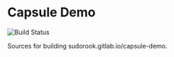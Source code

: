 # Capsule Demo

![Build Status](https://gitlab.com/sudorook/capsule-demo/badges/master/build.svg)

Sources for building sudorook.gitlab.io/capsule-demo.
